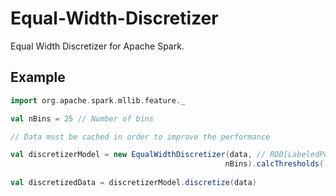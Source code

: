 # Equal-Width-Discretizer

Equal Width Discretizer for Apache Spark.

## Example


```scala
import org.apache.spark.mllib.feature._

val nBins = 25 // Number of bins

// Data must be cached in order to improve the performance

val discretizerModel = new EqualWidthDiscretizer(data, // RDD[LabeledPoint]
                                                nBins).calcThresholds()
                                
val discretizedData = discretizerModel.discretize(data)

```
